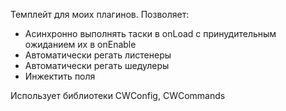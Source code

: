 Темплейт для моих плагинов. Позволяет:
- Асинхронно выполнять таски в onLoad с принудительным ожиданием их в onEnable
- Автоматически регать листенеры
- Автоматически регать шедулеры
- Инжектить поля

Использует библиотеки CWConfig, CWCommands
